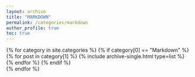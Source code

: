 ```yaml
---
layout: archive
title: "MARKDOWN"
permalink: /categories/markdown
author_profile: true
toc: true
---
```

{% for category in site.categories %}
  {% if category[0] == "Markdown" %}
    {% for post in category[1] %}
      {% include archive-single.html type=list %}
    {% endfor %}
  {% endif %}  
{% endfor %}
